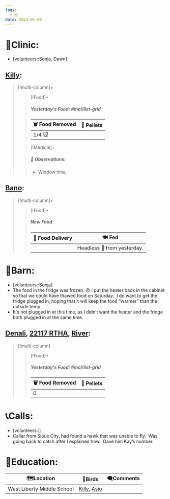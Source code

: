 ```yaml
---
tags:
  - 🗒️
Date: 2023-01-06
---
```


# 🏥Clinic:
- [volunteers::Sonja, Dawn]

## [Killy](../RARE%20Birds/Ed%20Birds/Killy.md):
> [!multi-column]+
>
>> [!Food]+
>> ##### Yesterday's Food: #mcl/list-grid
>> |🗑️ Food Removed| 💩 Pellets
>> |---|---|
>>|1/4 🐭|
>
>> [!Medical]+
>> ##### 🔭 Observations:
>> - Window time.
>>

## [Bano](../RARE%20Birds/Ed%20Birds/Bano.md):
> [!multi-column]+
>
>> [!Food]+
>> ##### New Food:
>> |🚚 Food Delivery| 🍽️ Fed|
>> |---|---|
>>||Headless 🐀 from yesterday.
>

# 🏡Barn:
- [volunteers::Sonja]
- The food in the fridge was frozen. 😣 I put the heater back in the cabinet so that we could have thawed food on Saturday.  I do want to get the fridge plugged in, hoping that it will keep the food “warmer” than the outside temp.
- It's not plugged in at this time, as I didn’t want the heater and the fridge both plugged in at the same time.

## [Denali](../RARE%20Birds/Ed%20Birds/Denali.md), [22117 RTHA](../RARE%20Birds/22117%20RTHA.md), [River](../RARE%20Birds/Ed%20Birds/River.md):
> [!multi-column]
>
>> [!Food]+
>> ##### Yesterday's Food: #mcl/list-grid
>> |🗑️ Food Removed| 💩 Pellets
>> |---|---|
>>|0|

# 📞Calls:
- [volunteers::]
- Caller from Sioux City, had found a hawk that was unable to fly.  Was going back to catch after I explained how.  Gave him Kay’s number.

# 🏫Education:

| 🗺️Location                | 🦅Birds             | 🗨️Comments |
| -------------------------- | ------------------- | ----------- |
| West Liberty Middle School | [Killy](../RARE%20Birds/Ed%20Birds/Killy.md), [Asio](../RARE%20Birds/Ed%20Birds/Asio.md) |             |

